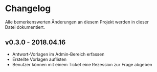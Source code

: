 # Changelog
Alle bemerkenswerten Änderungen an diesem Projekt werden in dieser Datei dokumentiert.

## v0.3.0 - 2018.04.16
- Antwort-Vorlagen im Admin-Bereich erfassen
- Erstellte Vorlagen auflisten
- Benutzer können mit einem Ticket eine Rezession zur Frage abgeben